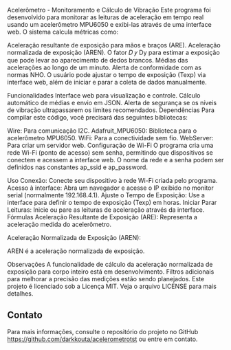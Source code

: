 Acelerômetro - Monitoramento e Cálculo de Vibração
Este programa foi desenvolvido para monitorar as leituras de aceleração em tempo real usando um acelerômetro MPU6050 e exibi-las através de uma interface web. O sistema calcula métricas como:

Aceleração resultante de exposição para mãos e braços (ARE).
Aceleração normalizada de exposição (AREN).
O fator 
𝐷
𝑦
Dy para estimar a exposição que pode levar ao aparecimento de dedos brancos.
Médias das acelerações ao longo de um minuto.
Alerta de conformidade com as normas NHO.
O usuário pode ajustar o tempo de exposição (Texp) via interface web, além de iniciar e parar a coleta de dados manualmente.

Funcionalidades
Interface web para visualização e controle.
Cálculo automático de médias e envio em JSON.
Alerta de segurança se os níveis de vibração ultrapassarem os limites recomendados.
Dependências
Para compilar este código, você precisará das seguintes bibliotecas:

Wire: Para comunicação I2C.
Adafruit_MPU6050: Biblioteca para o acelerômetro MPU6050.
WiFi: Para a conectividade sem fio.
WebServer: Para criar um servidor web.
Configuração de Wi-Fi
O programa cria uma rede Wi-Fi (ponto de acesso) sem senha, permitindo que dispositivos se conectem e acessem a interface web. O nome da rede e a senha podem ser definidos nas constantes ap_ssid e ap_password.

Uso
Conexão: Conecte seu dispositivo à rede Wi-Fi criada pelo programa.
Acesso à interface: Abra um navegador e acesse o IP exibido no monitor serial (normalmente 192.168.4.1).
Ajuste o Tempo de Exposição: Use a interface para definir o tempo de exposição (Texp) em horas.
Iniciar Parar Leituras: Inicie ou pare as leituras de aceleração através da interface.
Fórmulas
Aceleração Resultante de Exposição (ARE): Representa a aceleração medida do acelerômetro.

Aceleração Normalizada de Exposição (AREN):

AREN é a aceleração normalizada de exposição.



Observações
A funcionalidade de cálculo da aceleração normalizada de exposição para corpo inteiro está em desenvolvimento.
Filtros adicionais para melhorar a precisão das medições estão sendo planejados.
Este projeto é licenciado sob a Licença MIT. Veja o arquivo LICENSE para mais detalhes.

## Contato

Para mais informações, consulte o repositório do projeto no GitHub https://github.com/darkkouta/acelerometrotst ou entre em contato.


